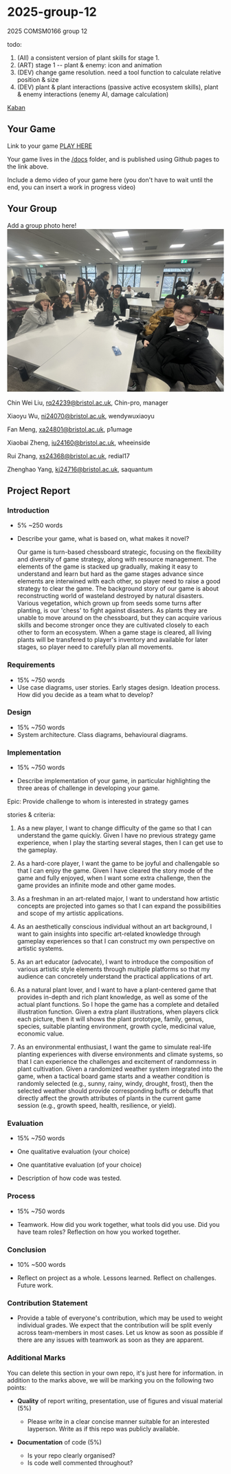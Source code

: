 # 2025-group-12
2025 COMSM0166 group 12 

todo: 
1. (All) a consistent version of plant skills for stage 1.
2. (ART) stage 1 -- plant & enemy: icon and animation
3. (DEV) change game resolution. need a tool function to calculate relative position & size
4. (DEV) plant & plant interactions (passive active ecosystem skills), plant & enemy interactions (enemy AI, damage calculation)

[Kaban](https://succulent-fedora-3cf.notion.site/18c028ddf64e809da9e4f3fcc03ee99d?v=18c028ddf64e80aaa882000ce3420299)

## Your Game

Link to your game [PLAY HERE](https://uob-comsm0166.github.io/2025-group-12/)

Your game lives in the [/docs](/docs) folder, and is published using Github pages to the link above.

Include a demo video of your game here (you don't have to wait until the end, you can insert a work in progress video)

## Your Group

Add a group photo here!
![Group Photo](week01-research/images/Group_photo.JPG)


Chin Wei Liu, rq24239@bristol.ac.uk, Chin-pro, manager

Xiaoyu Wu, ni24070@bristol.ac.uk, wendywuxiaoyu

Fan Meng, xa24801@bristol.ac.uk, p1umage

Xiaobai Zheng, iu24160@bristol.ac.uk, wheeinside

Rui Zhang, xs24368@bristol.ac.uk, redial17

Zhenghao Yang, kj24716@bristol.ac.uk, saquantum


## Project Report

### Introduction

- 5% ~250 words 
- Describe your game, what is based on, what makes it novel?


  Our game is turn-based chessboard strategic, focusing on the flexibility and diversity of game strategy, along with resource management. The elements of the game is stacked up gradually, making it easy to understand and learn but hard as the game stages advance since elements are interwined with each other, so player need to raise a good strategy to clear the game. The background story of our game is about reconstructing world of wasteland destroyed by natural disasters. Various vegetation, which grown up from seeds some turns after planting, is our 'chess' to fight against disasters. As plants they are unable to move around on the chessboard, but they can acquire various skills and become stronger once they are cultivated closely to each other to form an ecosystem. When a game stage is cleared, all living plants will be transfered to player's inventory and available for later stages, so player need to carefully plan all movements.


### Requirements 

- 15% ~750 words
- Use case diagrams, user stories. Early stages design. Ideation process. How did you decide as a team what to develop? 

### Design

- 15% ~750 words 
- System architecture. Class diagrams, behavioural diagrams. 

### Implementation

- 15% ~750 words

- Describe implementation of your game, in particular highlighting the three areas of challenge in developing your game.


Epic:
  Provide challenge to whom is interested in strategy games

stories & criteria:
  1. As a new player, I want to change difficulty of the game so that I can understand the game quickly.
     Given I have no previous strategy game experience, when I play the starting several stages, then I can get use to the gameplay.
  2. As a hard-core player, I want the game to be joyful and challengable so that I can enjoy the game.
     Given I have cleared the story mode of the game and fully enjoyed, when I want some extra challenge, then the game provides an infinite mode and other game modes.
  3. As a freshman in an art-related major, I want to understand how artistic concepts are projected into games so that I can expand the possibilities and scope of my artistic applications.
  4. As an aesthetically conscious individual without an art background, I want to gain insights into specific art-related knowledge through gameplay experiences so that I can construct my own perspective on artistic systems.
  5. As an art educator (advocate), I want to introduce the composition of various artistic style elements through multiple platforms so that my audience can concretely understand the practical applications of art.

  6. As a natural plant lover, and I want to have a plant-centered game that provides in-depth and rich plant knowledge, as well as some of the actual plant functions. So I hope the game has a complete and detailed illustration function.
     Given a extra plant illustrations, when players click each picture, 
     then it will shows the plant prototype, family, genus, species, suitable planting environment, growth cycle, medicinal value, economic value.
  7. As an environmental enthusiast, I want the game to simulate real-life planting experiences with diverse environments and climate systems, so that I can experience the challenges and excitement of randomness in plant cultivation.
     Given a randomized weather system integrated into the game, when a tactical board game starts and a weather condition is randomly selected (e.g., sunny, rainy, windy, drought, frost), 
     then the selected weather should provide corresponding buffs or debuffs that directly affect the growth attributes of plants in the current game session (e.g., growth speed, health, resilience, or yield).  


### Evaluation

- 15% ~750 words

- One qualitative evaluation (your choice) 

- One quantitative evaluation (of your choice) 

- Description of how code was tested. 

### Process 

- 15% ~750 words

- Teamwork. How did you work together, what tools did you use. Did you have team roles? Reflection on how you worked together. 

### Conclusion

- 10% ~500 words

- Reflect on project as a whole. Lessons learned. Reflect on challenges. Future work. 

### Contribution Statement

- Provide a table of everyone's contribution, which may be used to weight individual grades. We expect that the contribution will be split evenly across team-members in most cases. Let us know as soon as possible if there are any issues with teamwork as soon as they are apparent. 

### Additional Marks

You can delete this section in your own repo, it's just here for information. in addition to the marks above, we will be marking you on the following two points:

- **Quality** of report writing, presentation, use of figures and visual material (5%) 
  - Please write in a clear concise manner suitable for an interested layperson. Write as if this repo was publicly available.

- **Documentation** of code (5%)

  - Is your repo clearly organised? 
  - Is code well commented throughout?
